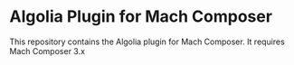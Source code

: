 # Algolia Plugin for Mach Composer 

This repository contains the Algolia plugin for Mach Composer. It requires Mach Composer 3.x
